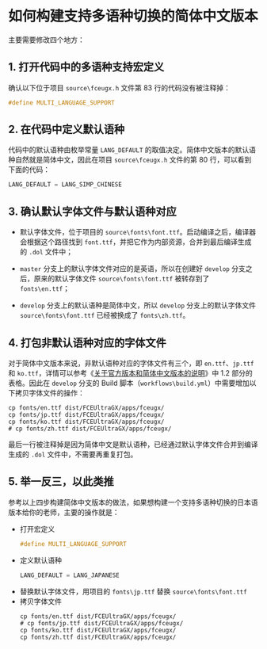 # 如何构建支持多语种切换的简体中文版本


主要需要修改四个地方：

## 1. 打开代码中的多语种支持宏定义

确认以下位于项目 `source\fceugx.h` 文件第 83 行的代码没有被注释掉：

``` c++
#define MULTI_LANGUAGE_SUPPORT
```

## 2. 在代码中定义默认语种

代码中的默认语种由枚举常量 `LANG_DEFAULT` 的取值决定。简体中文版本的默认语种自然就是简体中文，因此在项目 `source\fceugx.h` 文件的第 80 行，可以看到下面的代码：

``` c++
LANG_DEFAULT = LANG_SIMP_CHINESE
```

## 3. 确认默认字体文件与默认语种对应

- 默认字体文件，位于项目的 `source\fonts\font.ttf`。启动编译之后，编译器会根据这个路径找到 `font.ttf`，并把它作为内部资源，合并到最后编译生成的 `.dol` 文件中；

- `master` 分支上的默认字体文件对应的是英语，所以在创建好 `develop` 分支之后，原来的默认字体文件 `source\fonts\font.ttf` 被转存到了 `fonts\en.ttf`；

- `develop` 分支上的默认语种是简体中文，所以 `develop` 分支上的默认字体文件 `source\fonts\font.ttf` 已经被换成了 `fonts\zh.ttf`。

## 4. 打包非默认语种对应的字体文件

对于简体中文版本来说，非默认语种对应的字体文件有三个，即 `en.ttf`、`jp.ttf` 和 `ko.ttf`，详情可以参考《[关于官方版本和简体中文版本的说明](./multi-language-support.md)》中 1.2 部分的表格。因此在 `develop` 分支的 Build 脚本（`workflows\build.yml`）中需要增加以下拷贝字体文件的操作：

```
cp fonts/en.ttf dist/FCEUltraGX/apps/fceugx/
cp fonts/jp.ttf dist/FCEUltraGX/apps/fceugx/
cp fonts/ko.ttf dist/FCEUltraGX/apps/fceugx/
# cp fonts/zh.ttf dist/FCEUltraGX/apps/fceugx/
```

最后一行被注释掉是因为简体中文是默认语种，已经通过默认字体文件合并到编译生成的 `.dol` 文件中，不需要再重复打包。

## 5. 举一反三，以此类推

参考以上四步构建简体中文版本的做法，如果想构建一个支持多语种切换的日本语版本给你的老师，主要的操作就是：

- 打开宏定义
  ``` c++
  #define MULTI_LANGUAGE_SUPPORT
  ```
- 定义默认语种
  ``` c++
  LANG_DEFAULT = LANG_JAPANESE
  ```
- 替换默认字体文件，用项目的 `fonts\jp.ttf` 替换 `source\fonts\font.ttf`
- 拷贝字体文件
  ```
  cp fonts/en.ttf dist/FCEUltraGX/apps/fceugx/
  # cp fonts/jp.ttf dist/FCEUltraGX/apps/fceugx/
  cp fonts/ko.ttf dist/FCEUltraGX/apps/fceugx/
  cp fonts/zh.ttf dist/FCEUltraGX/apps/fceugx/
```
